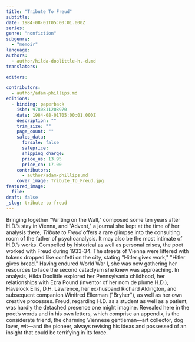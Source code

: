 ```yaml
---
title: "Tribute To Freud"
subtitle:
date: 1984-08-01T05:00:01.000Z
series:
genre: "nonfiction"
subgenre:
  - "memoir"
language:
authors:
  - author/hilda-doolittle-h.-d.md
translators:

editors:

contributors:
  - author/adam-phillips.md
editions:
  - binding: paperback
    isbn: 9780811208970
    date: 1984-08-01T05:00:01.000Z
    description: ""
    trim_size: ""
    page_count: ""
    sales_data:
      forsale: false
      saleprice:
      shipping_charge:
      price_us: 13.95
      price_cn: 17.00
    contributors:
      - author/adam-phillips.md
    cover_image: Tribute_To_Freud.jpg
featured_image:
  file:
draft: false
_slug: tribute-to-freud
---
```


Bringing together "Writing on the Wall," composed some ten years after H.D.’s stay in Vienna, and "Advent," a journal she kept at the time of her analysis there, _Tribute to Freud_ offers a rare glimpse into the consulting room of the father of psychoanalysis. It may also be the most intimate of H.D.’s works. Compelled by historical as well as personal crises, the poet worked with Freud during 1933-34. The streets of Vienna were littered with tokens dropped like confetti on the city, stating "Hitler gives work," "Hitler gives bread." Having endured World War I, she was now gathering her resources to face the second cataclysm she knew was approaching. In analysis, Hilda Doolittle explored her Pennsylvania childhood, her relationships with Ezra Pound (inventor of her nom de plume H.D.), Havelock Ellis, D.H. Lawrence, her ex-husband Richard Aldington, and subsequent companion Winifred Ellerman ("Bryher"), as well as her own creative processes. Freud, regarding H.D. as a student as well as a patient, was hardly the detached presence one might imagine. Revealed here in the poet’s words and in his own letters, which comprise an appendix, is the considerate friend, the charming Viennese gentleman––art collector, dog lover, wit––and the pioneer, always revising his ideas and possessed of an insight that could be terrifying in its force.

